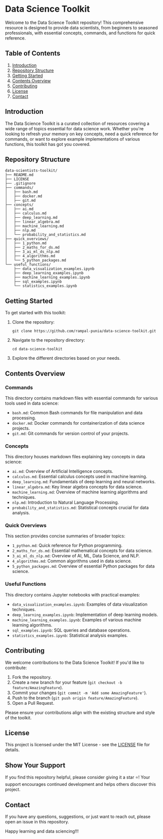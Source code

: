 # Data Science Toolkit

Welcome to the Data Science Toolkit repository! This comprehensive resource is designed to provide data scientists, from beginners to seasoned professionals, with essential concepts, commands, and functions for quick reference.

## Table of Contents

1. [Introduction](#introduction)
2. [Repository Structure](#repository-structure)
3. [Getting Started](#getting-started)
4. [Contents Overview](#contents-overview)
5. [Contributing](#contributing)
6. [License](#license)
7. [Contact](#contact)

## Introduction

The Data Science Toolkit is a curated collection of resources covering a wide range of topics essential for data science work. Whether you're looking to refresh your memory on key concepts, need a quick reference for commands, or want to explore example implementations of various functions, this toolkit has got you covered.

## Repository Structure

```
data-scientists-toolkit/
├── README.md
├── LICENSE
├── .gitignore
├── commands/
│   ├── bash.md
│   ├── docker.md
│   ├── git.md
├── concepts/
│   ├── ai.md
│   ├── calculus.md
│   ├── deep_learning.md
│   ├── linear_algebra.md
│   ├── machine_learning.md
│   ├── nlp.md
│   └── probability_and_statistics.md
├── quick_overviews/
│   ├── 1_python.md
│   ├── 2_maths_for_ds.md
│   ├── 3_ai_ml_ds_nlp.md
│   ├── 4_algorithms.md
│   └── 5_python_packages.md
└── useful_functions/
    ├── data_visualization_examples.ipynb
    ├── deep_learning_examples.ipynb
    ├── machine_learning_examples.ipynb
    ├── sql_examples.ipynb
    └── statistics_examples.ipynb
```

## Getting Started

To get started with this toolkit:

1. Clone the repository:
   ```
   git clone https://github.com/rampal-punia/data-science-toolkit.git
   ```
2. Navigate to the repository directory:
   ```
   cd data-science-toolkit
   ```
3. Explore the different directories based on your needs.

## Contents Overview

### Commands
This directory contains markdown files with essential commands for various tools used in data science:
- `bash.md`: Common Bash commands for file manipulation and data processing.
- `docker.md`: Docker commands for containerization of data science projects.
- `git.md`: Git commands for version control of your projects.

### Concepts
This directory houses markdown files explaining key concepts in data science:
- `ai.md`: Overview of Artificial Intelligence concepts.
- `calculus.md`: Essential calculus concepts used in machine learning.
- `deep_learning.md`: Fundamentals of deep learning and neural networks.
- `linear_algebra.md`: Key linear algebra concepts for data science.
- `machine_learning.md`: Overview of machine learning algorithms and techniques.
- `nlp.md`: Introduction to Natural Language Processing.
- `probability_and_statistics.md`: Statistical concepts crucial for data analysis.

### Quick Overviews
This section provides concise summaries of broader topics:
- `1_python.md`: Quick reference for Python programming.
- `2_maths_for_ds.md`: Essential mathematical concepts for data science.
- `3_ai_ml_ds_nlp.md`: Overview of AI, ML, Data Science, and NLP.
- `4_algorithms.md`: Common algorithms used in data science.
- `5_python_packages.md`: Overview of essential Python packages for data science.

### Useful Functions
This directory contains Jupyter notebooks with practical examples:
- `data_visualization_examples.ipynb`: Examples of data visualization techniques.
- `deep_learning_examples.ipynb`: Implementation of deep learning models.
- `machine_learning_examples.ipynb`: Examples of various machine learning algorithms.
- `sql_examples.ipynb`: SQL queries and database operations.
- `statistics_examples.ipynb`: Statistical analysis examples.

## Contributing

We welcome contributions to the Data Science Toolkit! If you'd like to contribute:

1. Fork the repository.
2. Create a new branch for your feature (`git checkout -b feature/AmazingFeature`).
3. Commit your changes (`git commit -m 'Add some AmazingFeature'`).
4. Push to the branch (`git push origin feature/AmazingFeature`).
5. Open a Pull Request.

Please ensure your contributions align with the existing structure and style of the toolkit.

## License

This project is licensed under the MIT License - see the [LICENSE](LICENSE) file for details.

## Show Your Support

If you find this repository helpful, please consider giving it a star ⭐️! Your support encourages continued development and helps others discover this project.

## Contact

If you have any questions, suggestions, or just want to reach out, please open an issue in this repository.

Happy learning and data sciencing!!!